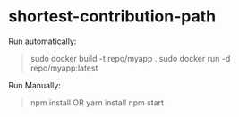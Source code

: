 # shortest-contribution-path

Run automatically: 
> sudo docker build -t repo/myapp .
> sudo docker run -d repo/myapp:latest

Run Manually:
> npm install OR yarn install
> npm start
